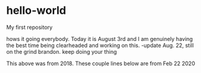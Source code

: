 # hello-world
My first repository




hows it going everybody. Today it is August 3rd and I am genuinely having the best time being clearheaded and working on this.
-update Aug. 22, still on the grind brandon. keep doing your thing

This above was from 2018. These couple lines below are from Feb 22 2020
